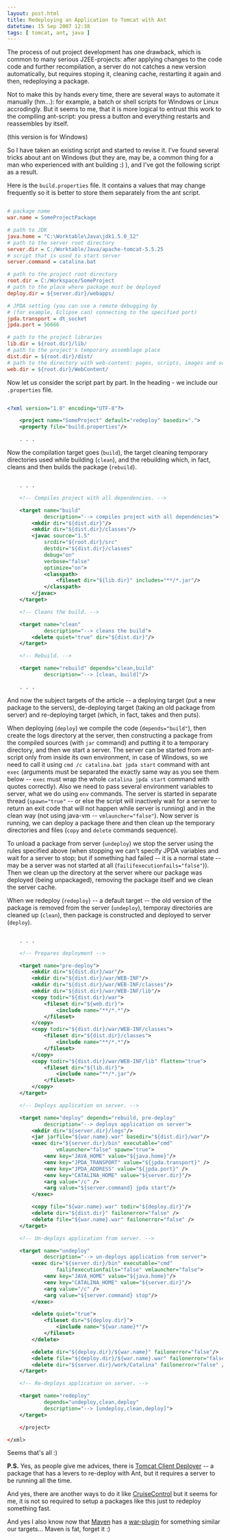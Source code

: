 ```yaml
---
layout: post.html
title: Redeploying an Application to Tomcat with Ant
datetime: 15 Sep 2007 12:38
tags: [ tomcat, ant, java ]
---
```


The process of out project development has one drawback, which is common to many serious J2EE-projects: after applying changes to the code code and further recompilation, a server do not catches a new version automatically, but requires stoping it, cleaning cache, restarting it again and then, redeploying a package.

Not to make this by hands every time, there are several ways to automate it manually (hm...): for example, a batch or shell scripts for Windows or Linux accrodingly. But it seems to me, that it is more logical to entrust this work to the compiling ant-script: you press a button and everything restarts and reassembles by itself.

(this version is for Windows)

So I have taken an existing script and started to revise it. I've found several tricks about ant on Windows (but they are, may be, a common thing for a man who experienced with ant building :) ), and I've got the following script as a result.

Here is the `build.properties` file. It contains a values that may change frequently so it is better to store them separately from the ant script.

``` ini

# package name
war.name = SomeProjectPackage

# path to JDK
java.home = "C:\Worktable\Java\jdk1.5.0_12"
# path to the server root directory
server.dir = C:/Worktable/Java/apache-tomcat-5.5.25
# script that is used to start server
server.command = catalina.bat

# path to the project root directory
root.dir = C:/Workspace/SomeProject
# path to the place where package must be deployed
deploy.dir = ${server.dir}/webapps/

# JPDA setting (you can use a remote debugging by
# (for example, Eclipse can) connecting to the specified port)
jpda.transport = dt_socket
jpda.port = 56666

# path to the project libraries
lib.dir = ${root.dir}/lib/
# path to the project's temporary assemblage place
dist.dir = ${root.dir}/dist/
# path to the directory with web-content: pages, scripts, images and so on
web.dir = ${root.dir}/WebContent/

```

Now let us consider the script part by part. In the heading - we include our `.properties` file.

``` xml

<?xml version="1.0" encoding="UTF-8"?>

    <project name="SomeProject" default="redeploy" basedir=".">
    <property file="build.properties"/>

    . . .

```

Now the compilation target goes (`build`), the target cleaning temporary directories used while building (`clean`), and the rebuilding which, in fact, cleans and then builds the package (`rebuild`).

``` xml

    . . .

    <!-- Compiles project with all dependencies. -->

    <target name="build"
            description="--> compiles project with all dependencies">
        <mkdir dir="${dist.dir}"/>
        <mkdir dir="${dist.dir}/classes"/>
        <javac source="1.5"
            srcdir="${root.dir}/src"
            destdir="${dist.dir}/classes"
            debug="on"
            verbose="false"
            optimize="on">
            <classpath>
                <fileset dir="${lib.dir}" includes="**/*.jar"/>
            </classpath>
        </javac>
    </target>

    <!-- Cleans the build. -->

    <target name="clean"
            description="--> cleans the build">
        <delete quiet="true" dir="${dist.dir}"/>
    </target>

    <!-- Rebuild. -->

    <target name="rebuild" depends="clean,build"
            description="--> [clean, build]"/>

    . . .

```

And now the subject targets of the article -- a deploying target (put a new package to the servers), de-deploying target (taking an old package from server) and re-deploying target (which, in fact, takes and then puts).

When deploying (`deploy`) we compile the code (`depends="build"`), then create the logs directory at the server, then constructing a package from the compiled sources (with `jar` command) and putting it to a temporary directory, and then we start a server. The server can be started from ant-script only from inside its own environment, in case of Windows, so we need to call it using `cmd /c catalina.bat jpda start` command with ant `exec` (arguments must be separated the exactly same way as you see them below -- `exec` must wrap the whole `catalina jpda start` command with quotes correctly). Also we need to pass several environment variables to server, what we do using `env` commands. The server is started in separate thread (`spawn="true"` -- or else the script will inactively wait for a server to return an exit code that will not happen while server is running) and in the clean way (not using java-vm -- `vmlauncher="false"`). Now server is running, we can deploy a package there and then clean up the temporary directories and files (`copy` and `delete` commands sequence).

To unload a package from server (`undeploy`) we stop the server using the rules specified above (when stopping we can't specify JPDA variables and wait for a server to stop; but if something had failed -- it is a normal state -- may be a server was not started at all (`failifexecutionfails="false"`)). Then we clean up the directory at the server where our package was deployed (being unpackaged), removing the package itself and we clean the server cache.

When we redeploy (`redeploy`) -- a default target -- the old version of the package is removed from the server (`undeploy`), temporay directories are cleaned up (`clean`), then package is constructed and deployed to server (`deploy`).

``` xml

    . . .

    <!-- Prepares deployment -->

    <target name="pre-deploy">
        <mkdir dir="${dist.dir}/war"/>
        <mkdir dir="${dist.dir}/war/WEB-INF"/>
        <mkdir dir="${dist.dir}/war/WEB-INF/classes"/>
        <mkdir dir="${dist.dir}/war/WEB-INF/lib"/>
        <copy todir="${dist.dir}/war">
            <fileset dir="${web.dir}">
                <include name="**/*.*"/>
            </fileset>
        </copy>
        <copy todir="${dist.dir}/war/WEB-INF/classes">
            <fileset dir="${dist.dir}/classes">
                <include name="**/*.*"/>
            </fileset>
        </copy>
        <copy todir="${dist.dir}/war/WEB-INF/lib" flatten="true">
            <fileset dir="${lib.dir}">
                <include name="**/*.jar"/>
            </fileset>
        </copy>
    </target>

    <!-- Deploys application on server. -->

    <target name="deploy" depends="rebuild, pre-deploy"
            description="--> deploys application on server">
        <mkdir dir="${server.dir}/logs"/>
        <jar jarfile="${war.name}.war" basedir="${dist.dir}/war"/>
        <exec dir="${server.dir}/bin" executable="cmd"
                vmlauncher="false" spawn="true">
            <env key="JAVA_HOME" value="${java.home}"/>
            <env key="JPDA_TRANSPORT" value="${jpda.transport}" />
            <env key="JPDA_ADDRESS" value="${jpda.port}" />
            <env key="CATALINA_HOME" value="${server.dir}"/>
            <arg value="/c" />
            <arg value="${server.command} jpda start"/>
        </exec>

        <copy file="${war.name}.war" todir="${deploy.dir}"/>
        <delete dir="${dist.dir}" failonerror="false" />
        <delete file="${war.name}.war" failonerror="false" />
    </target>

    <!-- Un-deploys application from server. -->

    <target name="undeploy"
            description="--> un-deploys application from server">
        <exec dir="${server.dir}/bin" executable="cmd"
                failifexecutionfails="false" vmlauncher="false">
            <env key="JAVA_HOME" value="${java.home}"/>
            <env key="CATALINA_HOME" value="${server.dir}"/>
            <arg value="/c" />
            <arg value="${server.command} stop"/>
        </exec>

        <delete quiet="true">
            <fileset dir="${deploy.dir}">
                <include name="${war.name}*"/>
            </fileset>
        </delete>

        <delete dir="${deploy.dir}/${war.name}" failonerror="false"/>
        <delete file="${deploy.dir}/${war.name}.war" failonerror="false" />
        <delete dir="${server.dir}/work/Catalina" failonerror="false" />
    </target>

    <!-- Re-deploys application on server. -->

    <target name="redeploy"
            depends="undeploy,clean,deploy"
            description="--> [undeploy,clean,deploy]">
    </target>

    </project>

</xml>

```

Seems that's all :)

**P.S.** Yes, as people give me advices, there is [Tomcat Client Deployer](http://tomcat.apache.org/tomcat-5.5-doc/deployer-howto.html#Deploying%20using%20the%20Client%20Deployer%20Package) -- a package that has a levers to re-deploy with Ant, but it requires a server to be running all the time.

And yes, there are another ways to do it like [CruiseControl](http://cruisecontrol.sourceforge.net/) but it seems for me, it is not so required to setup a packages like this just to redeploy something fast.

And yes I also know now that [Maven](http://maven.apache.org/) has a [war-plugin](http://maven.apache.org/maven-1.x/plugins/war/goals.html) for something similar our targets... Maven is fat, forget it :)
